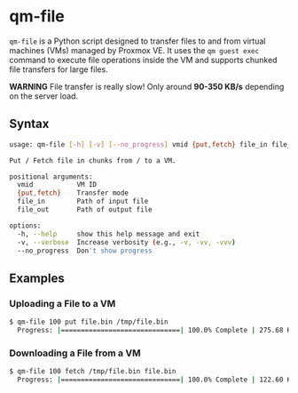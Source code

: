 # qm-file

`qm-file` is a Python script designed to transfer files to and from virtual machines (VMs) managed by Proxmox VE. It uses the `qm guest exec` command to execute file operations inside the VM and supports chunked file transfers for large files.

**WARNING** File transfer is really slow! Only around **90-350 KB/s** depending on the server load.

## Syntax
```bash
usage: qm-file [-h] [-v] [--no_progress] vmid {put,fetch} file_in file_out

Put / Fetch file in chunks from / to a VM.

positional arguments:
  vmid           VM ID
  {put,fetch}    Transfer mode
  file_in        Path of input file
  file_out       Path of output file

options:
  -h, --help     show this help message and exit
  -v, --verbose  Increase verbosity (e.g., -v, -vv, -vvv)
  --no_progress  Don't show progress
```

## Examples

### Uploading a File to a VM
```bash
$ qm-file 100 put file.bin /tmp/file.bin
  Progress: |==============================| 100.0% Complete | 275.68 KB/s
```

### Downloading a File from a VM
```bash
$ qm-file 100 fetch /tmp/file.bin file.bin
  Progress: |==============================| 100.0% Complete | 122.60 KB/s
```
